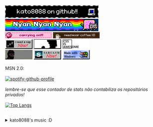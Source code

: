 [![itsame](./blinkies/meeee_updated.gif)](https://github.com/kato8088)
<br>
[![nyanyanyan](./blinkies/0206-nyancat.gif)](#)
<br>
[![going on](./blinkies/goinon.gif)](#)
[![moar cofe blss](./blinkies/0032-coffeecup.gif)](#)
<br>
[![napNOW](./buttons/nap.png)](#)
[![nagareteku](./buttons/badapple.gif)](#)
[![css](./buttons/css.png)](#)
<br>
[![cs4lyfe](./buttons/cs2.gif)](#)
[![caso nao tenha entendido ainda o conteudo desse readme eh completamente sarcastico para fins de entretenimento obrigado pela compreensao](./buttons/sarcasm.gif)](#)
[![windows](./buttons/made_with_windows.gif)](#)
<br>
<br>
MSN 2.0:
<br>
<br>
[![spotify-github-profile](https://spotify-github-profile.kittinanx.com/api/view?uid=vv1mwjhohgptks8phlt7mfgop&cover_image=true&theme=default&show_offline=false&background_color=240000&interchange=true&bar_color_cover=true)](https://github.com/kittinan/spotify-github-profile)
<br>
<br>
_lembre-se que esse contador de stats não contabiliza os repositórios privados!_ <br>
<br>
[![Top Langs](https://github-readme-stats.vercel.app/api/top-langs/?username=kato8088&theme=date_night)](https://github.com/kato8088)
<br>
<br>

<details>
    <summary>kato8088's music :D</summary>
    <details open>
        <summary>(i love) Foreground Eclipse</summary>
        <br>
    <a href="http://www.fg-eclipse.net/"><img src="./banners/fgebanner.jpg" title="Foreground Eclipse"></a>
    <br>
    <h3>Albums:</h3>
    <img src="./banners/missing_banner_s.jpg" title="Foreground Eclipse - Missing, Loving & Suffering">
    <img src="./banners/wishes_banner_s.jpg" title="Foreground Eclipse - Wishes Hidden in the Foreground Noises">
    <img src="./banners/tears_banner_s.jpg" title="Foreground Eclipse - Tears Will Become Melodies Tonight">
    <img src="./banners/each_banner_s.jpg" title="Foreground Eclipse - Each and Every Word Leaves me Here Alone">
    <img src="./banners/stories_banner_s.jpg" width="200" height="40" title="Foreground Eclipse - Stories that Last through the Sleepless Nights">
    <p>&</p>
    <img src="./banners/seatedwliquor.jpeg" width="200" title="Draw the Emotional & Foreground Eclipse - Seated With Liquor">
    </details>
    <br>
    <details open>
        <summary>Slipknot</summary>
        <br>
        <h3>Albums:</h3>
        <figure>
            <img src="./images/slipknot/matefeedkillrepeat.jpg" title="#0 - Mate. Feed. Kill. Repeat." width="200px">
            <figcaption>#0 - Mate. Feed. Kill. Repeat. (1996)</figcaption>
        </figure> <figure>
            <img src="./images/slipknot/selftitled.jpg" title="#1 - Slipknot (Self Titled)" width="200px">
            <figcaption>#1 - Slipknot (Self Titled) (1999)</figcaption>
        </figure> <figure>
            <img src="./images/slipknot/iowa.jpg" title="#2 - Iowa" width="200px">
            <figcaption>#2 - Iowa (2001)</figcaption>
        </figure> <figure>
            <img src="./images/slipknot/vol3_thesubliminalverses.jpg" title="#3 - Vol. 3 (The Subliminal Verses)" width="200px">
            <figcaption>#3 - Vol. 3: (The Subliminal Verses) (2004)</figcaption>
        </figure> <figure>
            <img src="./images/slipknot/allhopeisgone.jpg" title="#4 - All Hope is Gone" width="200px">
            <figcaption>#4 - All Hope is Gone (2008)</figcaption>
        </figure> <figure>
            <img src="./images/slipknot/vol4_thegraychapter.jpg" title="#5 - .5: The Gray Chapter" width="200px">
            <figcaption>#5 - .5: The Gray Chapter (2014)</figcaption>
        </figure> <figure>
            <img src="./images/slipknot/wearenoturkind.jpg" title="#6 - We Are Not Your Kind" width="200px">
            <figcaption>#6 - We Are Not Your Kind (2019)</figcaption>
        </figure> <figure>
            <img src="./images/slipknot/theendsofar.jpg" title="#7 - The End So Far" width="200px">
            <figcaption>#7 - The End So Far (2022)</figcaption>
        </figure>
        <h3>Singles:</h3>
        <figure>
            <img src="./images/slipknot/alloutlife_single.jpg" title="All Out Life" width="200px">
            <figcaption>All Out Life (2018)</figcaption>
        </figure> <figure>
            <img src="./images/slipknot/adderall_single.jpg" title="Adderall" width="200px">
            <figcaption>Adderall (2023)</figcaption>
        </figure>
    </details>
    <details>
        <summary>more coming soon!</summary>
        <img src="./buttons/cinnamonroll.gif">
    </details>
</details>

<!--- many thanks to https://blinkies.cafe for keeping up their good work! ---!>
